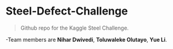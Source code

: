 # Steel-Defect-Challenge
> Github repo for the Kaggle Steel Challenge.  

-Team members are **Nihar Dwivedi**, **Toluwaleke Olutayo**, **Yue Li**.
